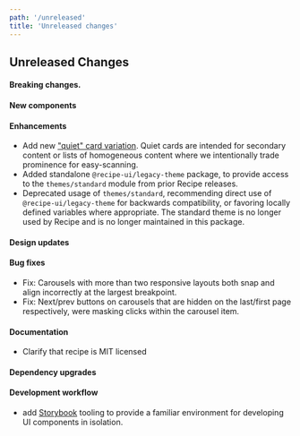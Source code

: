 ```yaml
---
path: '/unreleased'
title: 'Unreleased changes'
---
```


## Unreleased Changes

#### Breaking changes.

#### New components

#### Enhancements

- Add new ["quiet" card variation](/components/ez-card#quiet-cards). Quiet cards are intended for secondary content or lists of homogeneous content where we intentionally trade prominence for easy-scanning.
- Added standalone `@recipe-ui/legacy-theme` package, to provide access to the `themes/standard` module from prior Recipe releases.
- Deprecated usage of `themes/standard`, recommending direct use of `@recipe-ui/legacy-theme` for backwards compatibility, or favoring locally defined variables where appropriate. The standard theme is no longer used by Recipe and is no longer maintained in this package.

#### Design updates

#### Bug fixes

- Fix: Carousels with more than two responsive layouts both snap and align incorrectly at the largest breakpoint.
- Fix: Next/prev buttons on carousels that are hidden on the last/first page respectively, were masking clicks within the carousel item.

#### Documentation

- Clarify that recipe is MIT licensed

#### Dependency upgrades

#### Development workflow

- add [Storybook](https://storybook.js.org/) tooling to provide a familiar environment for developing UI components in isolation.
